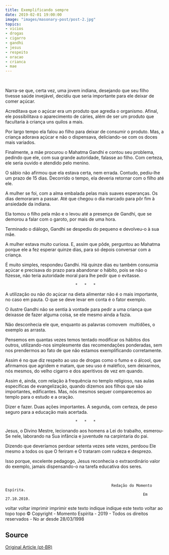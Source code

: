 ```yaml
---
title: Exemplificando sempre
date: 2019-02-01 19:00:00
image: "images/masonary-post/post-2.jpg"
topics: 
- vicios
- drogas
- cigarro
- gandhi
- jesus
- respeito
- oracao
- crianca
- mae
---
```

 

Narra-se que, certa vez, uma jovem indiana, desejando que seu filho tivesse
saúde invejável, decidiu que seria importante para ele deixar de comer açúcar.

Acreditava que o açúcar era um produto que agredia o organismo. Afinal, ele
possibilitava o aparecimento de cáries, além de ser um produto que facultaria à
criança uns quilos a mais.

Por largo tempo ela falou ao filho para deixar de consumir o produto. Mas, a
criança adorava açúcar e não o dispensava, deliciando-se com os doces mais
variados.

Finalmente, a mãe procurou o Mahatma Gandhi e contou seu problema, pedindo que
ele, com sua grande autoridade, falasse ao filho. Com certeza, ele seria ouvido
e atendido pelo menino.

O sábio não afirmou que ela estava certa, nem errada. Contudo, pediu-lhe um
prazo de 15 dias. Decorrido o tempo, ela deveria retornar com o filho até ele.

A mulher se foi, com a alma embalada pelas mais suaves esperanças. Os dias
demoraram a passar. Até que chegou o dia marcado para pôr fim à ansiedade da
indiana.

Ela tomou o filho pela mão e o levou até a presença de Gandhi, que se demorou a
falar com o garoto, por mais de uma hora.

Terminado o diálogo, Gandhi se despediu do pequeno e devolveu-o à sua mãe.

A mulher estava muito curiosa. E, assim que pôde, perguntou ao Mahatma porque
ele a fez esperar quinze dias, para só depois conversar com a criança.

É muito simples, respondeu Gandhi. Há quinze dias eu também consumia açúcar e
precisava do prazo para abandonar o hábito, pois se não o fizesse, não teria
autoridade moral para lhe pedir que o evitasse.

                                   *   *   *

A utilização ou não do açúcar na dieta alimentar não é o mais importante, no
caso em pauta. O que se deve levar em conta é o fator exemplo.

O ilustre Gandhi não se sentia à vontade para pedir a uma criança que deixasse
de fazer alguma coisa, se ele mesmo ainda a fazia.

Não desconhecia ele que, enquanto as palavras comovem  multidões, o exemplo as
arrasta.

Pensemos em quantas vezes temos tentado modificar os hábitos dos outros,
utilizando-nos simplesmente das recomendações ponderadas, sem nos prendermos ao
fato de que não estamos exemplificando corretamente.

Assim é no que diz respeito ao uso de drogas como o fumo e o álcool, que
afirmamos que agridem e matam, que seu uso é maléfico, sem deixarmos, nós
mesmos, do velho cigarro e dos aperitivos de vez em quando.

Assim é, ainda, com relação à frequência no templo religioso, nas aulas
específicas de evangelização, quando dizemos aos filhos que são importantes,
edificantes. Mas, nós mesmos sequer comparecemos ao templo para o estudo e a
oração.

Dizer e fazer. Duas ações importantes. A segunda, com certeza, de peso seguro
para a educação mais acertada.

                                   *   *   *

Jesus, o Divino Mestre, lecionando aos homens a Lei do trabalho, esmerou-Se
nele, laborando na Sua infância e juventude na carpintaria do pai.

Dizendo que deveríamos perdoar setenta vezes sete vezes, perdoou Ele mesmo a
todos os que O feriram e O trataram com rudeza e desprezo.

Isso porque, excelente pedagogo, Jesus reconhecia o extraordinário valor do
exemplo, jamais dispensando-o na tarefa educativa dos seres.

 

                                                   Redação do Momento Espírita.
                                                                 Em 27.10.2010.

voltar voltar imprimir imprimir este texto indique indique este texto
voltar ao topo topo
© Copyright - Momento Espírita - 2019 - Todos os direitos reservados - No ar
desde 28/03/1998



## Source

[Original Article (pt-BR)](http://momento.com.br/pt/ler_texto.php?id=2789)
